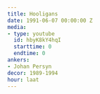 ```yaml
---
title: Hooligans
date: 1991-06-07 00:00:00 Z
media:
- type: youtube
  id: hbyK8kY4hqI
  starttime: 0
  endtime: 0
ankers:
- Johan Persyn
decor: 1989-1994
hour: laat
---
```

